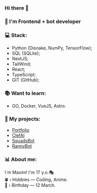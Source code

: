 ### Hi there 👋
### 🎈 I'm Frontend + bot developer 

### 💻 Stack:
- Python (Disnake, NumPy, TensorFlow);
- SQL (SQLite);
- NextJS;
- TailWind;
- React;
- TypeScript;
- GIT (GitHub);

### 📚 Want to learn:
- GO, Docker, VueJS, Astro.

### 🔮 My projects:
- [Portfolio](https://ranvix-portfolio.ru)
- [ClefAI](https://clef-ai.ru/)
- [SquadsBot](https://squadsbot.ru/)
- [RannyBot](https://discord.com/oauth2/authorize?client_id=1284123685690802269)

### 📊 About me:
I`m Maxim! I'm 17 y.o.🎭 <br>
🍀 › Hobbies — Coding, Anime. <br>
🧊 › Birthday — 12 March.

<!--
**RanVix/RanVix** is a ✨ _special_ ✨ repository because its `README.md` (this file) appears on your GitHub profile.

Here are some ideas to get you started:

- 🔭 I’m currently working on ...
- 🌱 I’m currently learning ...
- 👯 I’m looking to collaborate on ...
- 🤔 I’m looking for help with ...
- 💬 Ask me about ...
- 📫 How to reach me: ...
- 😄 Pronouns: ...
- ⚡ Fun fact: ...
-->

